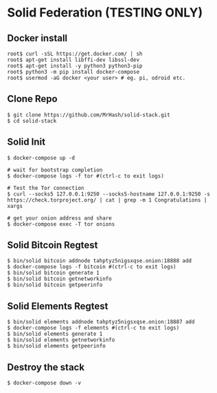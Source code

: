 # Solid Federation (TESTING ONLY)

## Docker install
```
root$ curl -sSL https://get.docker.com/ | sh
root$ apt-get install libffi-dev libssl-dev
root$ apt-get install -y python3 python3-pip
root$ python3 -m pip install docker-compose
root$ usermod -aG docker <your user> # eg. pi, odroid etc.
```

## Clone Repo
```
$ git clone https://github.com/MrHash/solid-stack.git
$ cd solid-stack
```

## Solid Init
```
$ docker-compose up -d

# wait for bootstrap completion
$ docker-compose logs -f tor #(ctrl-c to exit logs)

# Test the Tor connection
$ curl --socks5 127.0.0.1:9250 --socks5-hostname 127.0.0.1:9250 -s https://check.torproject.org/ | cat | grep -m 1 Congratulations | xargs

# get your onion address and share
$ docker-compose exec -T tor onions
```

## Solid Bitcoin Regtest
```
$ bin/solid bitcoin addnode tahptyz5nigsxqse.onion:18888 add
$ docker-compose logs -f bitcoin #(ctrl-c to exit logs)
$ bin/solid bitcoin generate 1
$ bin/solid bitcoin getnetworkinfo
$ bin/solid bitcoin getpeerinfo
```

## Solid Elements Regtest
```
$ bin/solid elements addnode tahptyz5nigsxqse.onion:18887 add
$ docker-compose logs -f elements #(ctrl-c to exit logs)
$ bin/solid elements generate 1
$ bin/solid elements getnetworkinfo
$ bin/solid elements getpeerinfo
```

## Destroy the stack
```
$ docker-compose down -v
```
